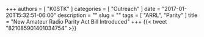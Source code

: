 +++
authors = [ "K0STK" ]
categories = [ "Outreach" ]
date = "2017-01-20T15:32:51-06:00"
description = ""
slug = ""
tags = [ "ARRL", "Parity" ]
title = "New Amateur Radio Parity Act Bill Introduced"
+++
{{< tweet "821085901401034754" >}}
<!--more-->
